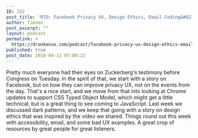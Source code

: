 ```yaml
---
ID: 242
post_title: 'RTO: Facebook Privacy UX, Design Ethics, Email Coding&#8230;'
author: fienen
post_excerpt: ""
layout: podcast
permalink: >
  https://drunkenux.com/podcast/facebook-privacy-ux-design-ethics-email-coding/
published: true
post_date: 2018-04-11 07:00:22
---
```

Pretty much everyone had their eyes on Zuckerberg's testimony before Congress on Tuesday. In the spirit of that, we start with a story on Facebook, but on how they can improve privacy UX, not on the events from the day. That's a nice start, and we move from that into looking at Chrome updates to support CSS Typed Object Model, which might get a little technical, but is a great thing to see coming to JavaScript. Last week we discussed dark patterns, and we keep that going with a story on design ethics that was inspired by the video we shared. Things round out this week with accessibility, email, and some bad UX examples. A great crop of resources by great people for great listeners.